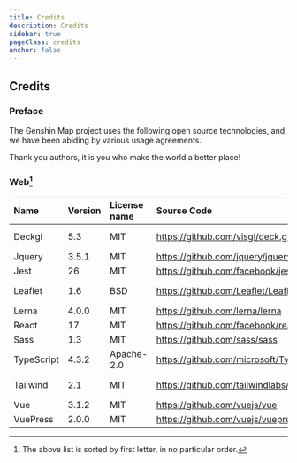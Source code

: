 ```yaml
---
title: Credits
description: Credits
sidebar: true
pageClass: credits
anchor: false
---
```


## Credits

### Preface

The Genshin Map project uses the following open source technologies, and we have been abiding by various usage agreements.

Thank you authors, it is you who make the world a better place!

### Web[^1]

| Name       | Version | License name | Sourse Code                                   | CopyRight/Author               |
| :--------- | :------ | :----------- | :-------------------------------------------- | :----------------------------- |
| Deckgl     | 5.3     | MIT          | <https://github.com/visgl/deck.gl>            | Urban Computing Foundation     |
| Jquery     | 3.5.1   | MIT          | <https://github.com/jquery/jquery>            | John Resig                     |
| Jest       | 26      | MIT          | <https://github.com/facebook/jest>            | Facebook                       |
| Leaflet    | 1.6     | BSD          | <https://github.com/Leaflet/Leaflet>          | Vladimir Agafonkin             |
| Lerna      | 4.0.0   | MIT          | <https://github.com/lerna/lerna>              | Lerna Contributors             |
| React      | 17      | MIT          | <https://github.com/facebook/react>           | Facebook                       |
| Sass       | 1.3     | MIT          | <https://github.com/sass/sass>                | Sass team                      |
| TypeScript | 4.3.2   | Apache-2.0   | <https://github.com/microsoft/TypeScript>     | Microsoft                      |
| Tailwind   | 2.1     | MIT          | <https://github.com/tailwindlabs/tailwindcss> | Adam Wathan & Jonathan Reinink |
| Vue        | 3.1.2   | MIT          | <https://github.com/vuejs/vue>                | Evan You                       |
| VuePress   | 2.0.0   | MIT          | <https://github.com/vuejs/vuepress>           | Evan You                       |

[^1]: The above list is sorted by first letter, in no particular order.
